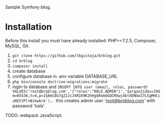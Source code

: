 Sample Symfony blog.

# Installation

Before this install you must have already installed: PHP>=7.2.5, Composer, MySQL, Git.
 
1. ```git clone https://github.com/l6gistaja/brblog.git```
1. ```cd brblog```
1. ```composer install```
1. create database
1. configure database in .env variable DATABASE_URL
1. ```php bin/console doctrine:migrations:migrate```
1. login to database and ```INSERT INTO user (email, roles, password) VALUES('root@brpblog.com','{"roles":"ROLE_ADMIN"}','$argon2id$v=19$m=65536,t=4,p=1$8mC8G7gZ1JcJ4R1h9K2hHg$RomdGQCMXwj4ktXDNGeZ7LSgMHCcuREF2Pl+Bikwkrk');``` . this creates admin user 'root@brpblog.com' with password 'kala'.

TODO: webpack JavaScript.
